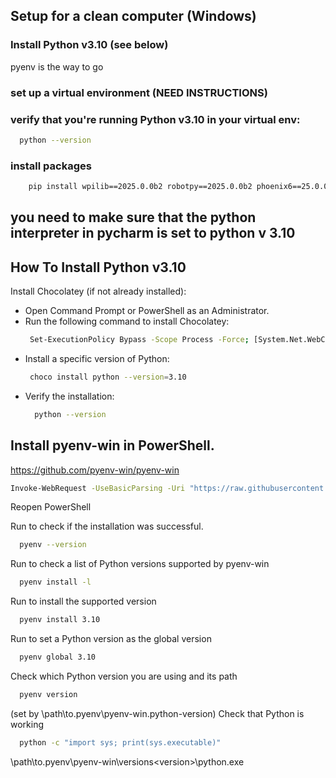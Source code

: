 ## Setup for a clean computer (Windows)

### Install Python v3.10 (see below)
pyenv is the way to go

### set up a virtual environment (NEED INSTRUCTIONS)

### verify that you're running Python v3.10 in your virtual env:

```bash
  python --version
```

### install packages

```bash
    pip install wpilib==2025.0.0b2 robotpy==2025.0.0b2 phoenix6==25.0.0b3 robotpy[commands2] pynetworktables
```

## you need to make sure that the python interpreter in pycharm is set to python v 3.10


## How To Install Python v3.10

Install Chocolatey (if not already installed):

- Open Command Prompt or PowerShell as an Administrator.
- Run the following command to install Chocolatey:
  ```bash
   Set-ExecutionPolicy Bypass -Scope Process -Force; [System.Net.WebClient]::new().DownloadString('https://chocolatey.org/install.ps1') | Invoke-Expression
  ```
- Install a specific version of Python:
  ```bash
   choco install python --version=3.10
  ```
- Verify the installation:
  ```bash
    python --version
  ```

## Install pyenv-win in PowerShell.

https://github.com/pyenv-win/pyenv-win

```bash
Invoke-WebRequest -UseBasicParsing -Uri "https://raw.githubusercontent.com/pyenv-win/pyenv-win/master/pyenv-win/install-pyenv-win.ps1" -OutFile "./install-pyenv-win.ps1"; &"./install-pyenv-win.ps1"
```

Reopen PowerShell

Run to check if the installation was successful.

```bash
  pyenv --version
```

Run to check a list of Python versions supported by pyenv-win

```bash
  pyenv install -l
```

Run to install the supported version

```bash
  pyenv install 3.10
```

Run to set a Python version as the global version

```bash
  pyenv global 3.10
``` 

Check which Python version you are using and its path

```bash
  pyenv version
```

<version> (set by \path\to\.pyenv\pyenv-win\.python-version)
Check that Python is working

```bash
  python -c "import sys; print(sys.executable)"
```

\path\to\.pyenv\pyenv-win\versions\<version>\python.exe
